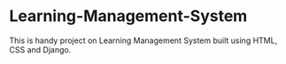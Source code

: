 # Learning-Management-System
This is handy project on Learning Management System built using HTML, CSS and Django.
